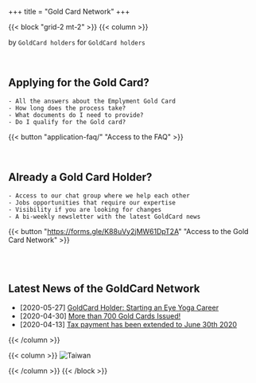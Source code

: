 +++
title = "Gold Card Network"
+++

{{< block "grid-2 mt-2" >}}
{{< column >}}

by `GoldCard holders` for `GoldCard holders`

<br>

## Applying for the Gold Card?
    - All the answers about the Emplyment Gold Card
    - How long does the process take?
    - What documents do I need to provide?
    - Do I qualify for the Gold card?


{{< button "application-faq/" "Access to the FAQ" >}} 

<br>


## Already a Gold Card Holder?
    - Access to our chat group where we help each other
    - Jobs opportunities that require our expertise
    - Visibility if you are looking for changes
    - A bi-weekly newsletter with the latest GoldCard news

{{< button "https://forms.gle/K88uVy2jMW61DpT2A" "Access to the Gold Card Network" >}}

<br>
<br>



## Latest News of the GoldCard Network

- [2020-05-27] [GoldCard Holder: Starting an Eye Yoga Career](https://meet.bnext.com.tw/intl/articles/view/46488)
- [2020-04-30] [More than 700 Gold Cards Issued!](https://foreigntalentact.ndc.gov.tw/en/News_Content.aspx?n=F0746484B877D582&s=91B121FE3FA7C24D)
- [2020-04-13] [Tax payment has been extended to June 30th 2020](https://home.kpmg/us/en/home/insights/2020/04/tnf-taiwan-tax-return-tax-payment-deadlines-extended-covid-19.html)




{{< /column >}}

{{< column >}}
![Taiwan](./images/taiwan-unsplash.jpeg)

{{< /column >}}
{{< /block >}}
